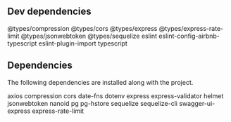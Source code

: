 ## Dev dependencies
@types/compression
@types/cors
@types/express
@types/express-rate-limit
@types/jsonwebtoken
@types/sequelize
eslint
eslint-config-airbnb-typescript
eslint-plugin-import
typescript

## Dependencies
The following dependencies are installed along with the project.

axios
compression
cors
date-fns
dotenv
express
express-validator
helmet
jsonwebtoken
nanoid
pg
pg-hstore
sequelize
sequelize-cli
swagger-ui-express
express-rate-limit
